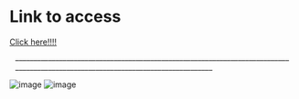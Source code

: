 <h1 fontWeight="bold">Link to access</h1>
<a href="https://thread-clonee-mja8.onrender.com">Click here!!!!</a>
<p style="margin: 10px;">_________________________________________________________________________________________________________________________________</p>

  
![image](https://github.com/haiduong12366/Thread_clone/assets/130330980/caa16bbf-4512-47c9-8ffb-0d5d3c2815fb)
![image](https://github.com/haiduong12366/Thread_clone/assets/130330980/52840ea5-5e85-40fc-b210-a25b171a8f13)
